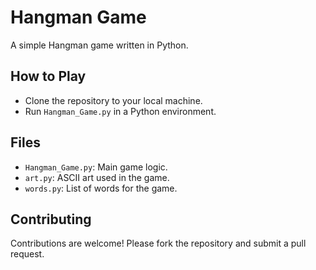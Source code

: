 # Hangman Game

A simple Hangman game written in Python.

## How to Play

- Clone the repository to your local machine.
- Run `Hangman_Game.py` in a Python environment.

## Files

- `Hangman_Game.py`: Main game logic.
- `art.py`: ASCII art used in the game.
- `words.py`: List of words for the game.

## Contributing

Contributions are welcome! Please fork the repository and submit a pull request.

